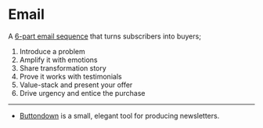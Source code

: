 # Email

A [6-part email sequence](https://entrepreneurshandbook.co/this-6-part-email-sequence-just-about-guarantees-a-four-figure-income-every-time-i-use-it-fb7e8bf90ad0) that turns subscribers into buyers;

1. Introduce a problem
2. Amplify it with emotions
3. Share transformation story
4. Prove it works with testimonials
5. Value-stack and present your offer
6. Drive urgency and entice the purchase

---

- [Buttondown](https://buttondown.email) is a small, elegant tool for producing newsletters.